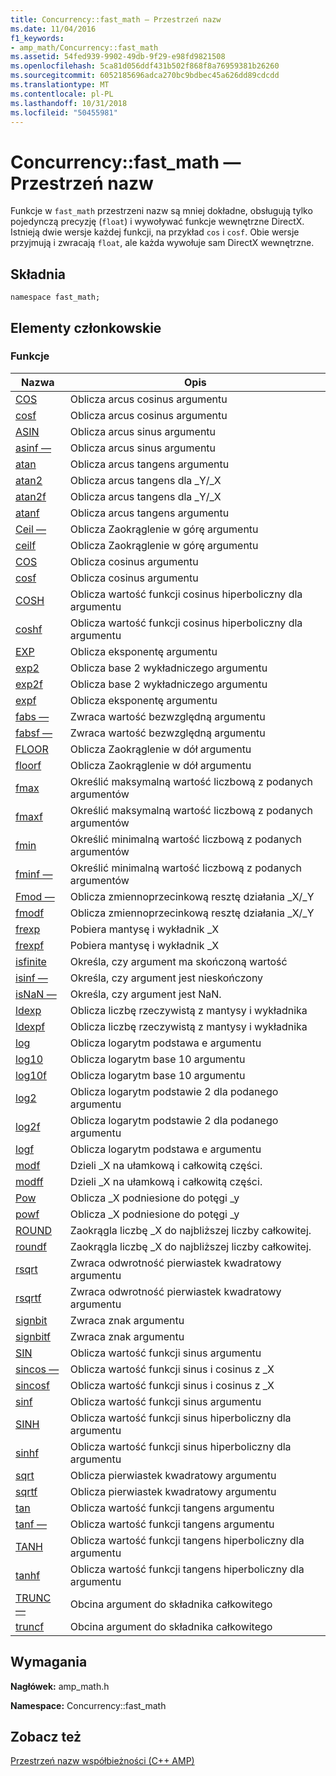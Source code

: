 ```yaml
---
title: Concurrency::fast_math — Przestrzeń nazw
ms.date: 11/04/2016
f1_keywords:
- amp_math/Concurrency::fast_math
ms.assetid: 54fed939-9902-49db-9f29-e98fd9821508
ms.openlocfilehash: 5ca81d056ddf431b502f868f8a76959381b26260
ms.sourcegitcommit: 6052185696adca270bc9bdbec45a626dd89cdcdd
ms.translationtype: MT
ms.contentlocale: pl-PL
ms.lasthandoff: 10/31/2018
ms.locfileid: "50455981"
---
```

# <a name="concurrencyfastmath-namespace"></a>Concurrency::fast_math — Przestrzeń nazw

Funkcje w `fast_math` przestrzeni nazw są mniej dokładne, obsługują tylko pojedynczą precyzję (`float`) i wywoływać funkcje wewnętrzne DirectX. Istnieją dwie wersje każdej funkcji, na przykład `cos` i `cosf`. Obie wersje przyjmują i zwracają `float`, ale każda wywołuje sam DirectX wewnętrzne.

## <a name="syntax"></a>Składnia

```
namespace fast_math;
```

## <a name="members"></a>Elementy członkowskie

### <a name="functions"></a>Funkcje

|Nazwa|Opis|
|----------|-----------------|
|[COS](concurrency-fast-math-namespace-functions.md#cos)|Oblicza arcus cosinus argumentu|
|[cosf](concurrency-fast-math-namespace-functions.md#cosf)|Oblicza arcus cosinus argumentu|
|[ASIN](concurrency-fast-math-namespace-functions.md#asin)|Oblicza arcus sinus argumentu|
|[asinf —](concurrency-fast-math-namespace-functions.md#asinf)|Oblicza arcus sinus argumentu|
|[atan](concurrency-fast-math-namespace-functions.md#atan)|Oblicza arcus tangens argumentu|
|[atan2](concurrency-fast-math-namespace-functions.md#atan2)|Oblicza arcus tangens dla _Y/_X|
|[atan2f](concurrency-fast-math-namespace-functions.md#atan2f)|Oblicza arcus tangens dla _Y/_X|
|[atanf](concurrency-fast-math-namespace-functions.md#atanf)|Oblicza arcus tangens argumentu|
|[Ceil —](concurrency-fast-math-namespace-functions.md#ceil)|Oblicza Zaokrąglenie w górę argumentu|
|[ceilf](concurrency-fast-math-namespace-functions.md#ceilf)|Oblicza Zaokrąglenie w górę argumentu|
|[COS](concurrency-fast-math-namespace-functions.md#cos)|Oblicza cosinus argumentu|
|[cosf](concurrency-fast-math-namespace-functions.md#cosf)|Oblicza cosinus argumentu|
|[COSH](concurrency-fast-math-namespace-functions.md#cosh)|Oblicza wartość funkcji cosinus hiperboliczny dla argumentu|
|[coshf](concurrency-fast-math-namespace-functions.md#coshf)|Oblicza wartość funkcji cosinus hiperboliczny dla argumentu|
|[EXP](concurrency-fast-math-namespace-functions.md#exp)|Oblicza eksponentę argumentu|
|[exp2](concurrency-fast-math-namespace-functions.md#exp2)|Oblicza base 2 wykładniczego argumentu|
|[exp2f](concurrency-fast-math-namespace-functions.md#exp2f)|Oblicza base 2 wykładniczego argumentu|
|[expf](concurrency-fast-math-namespace-functions.md#expf)|Oblicza eksponentę argumentu|
|[fabs —](concurrency-fast-math-namespace-functions.md#fabs)|Zwraca wartość bezwzględną argumentu|
|[fabsf —](concurrency-fast-math-namespace-functions.md#fabsf)|Zwraca wartość bezwzględną argumentu|
|[FLOOR](concurrency-fast-math-namespace-functions.md#floor)|Oblicza Zaokrąglenie w dół argumentu|
|[floorf](concurrency-fast-math-namespace-functions.md#floorf)|Oblicza Zaokrąglenie w dół argumentu|
|[fmax](concurrency-fast-math-namespace-functions.md#fmax)|Określić maksymalną wartość liczbową z podanych argumentów|
|[fmaxf](concurrency-fast-math-namespace-functions.md#fmaxf)|Określić maksymalną wartość liczbową z podanych argumentów|
|[fmin](concurrency-fast-math-namespace-functions.md#fmin)|Określić minimalną wartość liczbową z podanych argumentów|
|[fminf —](concurrency-fast-math-namespace-functions.md#fminf)|Określić minimalną wartość liczbową z podanych argumentów|
|[Fmod —](concurrency-fast-math-namespace-functions.md#fmod)|Oblicza zmiennoprzecinkową resztę działania _X/_Y|
|[fmodf](concurrency-fast-math-namespace-functions.md#fmodf)|Oblicza zmiennoprzecinkową resztę działania _X/_Y|
|[frexp](concurrency-fast-math-namespace-functions.md#frexp)|Pobiera mantysę i wykładnik _X|
|[frexpf](concurrency-fast-math-namespace-functions.md#frexpf)|Pobiera mantysę i wykładnik _X|
|[isfinite](concurrency-fast-math-namespace-functions.md#isfinite)|Określa, czy argument ma skończoną wartość|
|[isinf —](concurrency-fast-math-namespace-functions.md#isinf)|Określa, czy argument jest nieskończony|
|[isNaN —](concurrency-fast-math-namespace-functions.md#isnan)|Określa, czy argument jest NaN.|
|[ldexp](concurrency-fast-math-namespace-functions.md#ldexp)|Oblicza liczbę rzeczywistą z mantysy i wykładnika|
|[ldexpf](concurrency-fast-math-namespace-functions.md#ldexpf)|Oblicza liczbę rzeczywistą z mantysy i wykładnika|
|[log](concurrency-fast-math-namespace-functions.md#log)|Oblicza logarytm podstawa e argumentu|
|[log10](concurrency-fast-math-namespace-functions.md#log10)|Oblicza logarytm base 10 argumentu|
|[log10f](concurrency-fast-math-namespace-functions.md#log10f)|Oblicza logarytm base 10 argumentu|
|[log2](concurrency-fast-math-namespace-functions.md#log2)|Oblicza logarytm podstawie 2 dla podanego argumentu|
|[log2f](concurrency-fast-math-namespace-functions.md#log2f)|Oblicza logarytm podstawie 2 dla podanego argumentu|
|[logf](concurrency-fast-math-namespace-functions.md#logf)|Oblicza logarytm podstawa e argumentu|
|[modf](concurrency-fast-math-namespace-functions.md#modf)|Dzieli _X na ułamkową i całkowitą części.|
|[modff](concurrency-fast-math-namespace-functions.md#modff)|Dzieli _X na ułamkową i całkowitą części.|
|[Pow](concurrency-fast-math-namespace-functions.md#pow)|Oblicza _X podniesione do potęgi _y|
|[powf](concurrency-fast-math-namespace-functions.md#powf)|Oblicza _X podniesione do potęgi _y|
|[ROUND](concurrency-fast-math-namespace-functions.md#round)|Zaokrągla liczbę _X do najbliższej liczby całkowitej.|
|[roundf](concurrency-fast-math-namespace-functions.md#roundf)|Zaokrągla liczbę _X do najbliższej liczby całkowitej.|
|[rsqrt](concurrency-fast-math-namespace-functions.md#rsqrt)|Zwraca odwrotność pierwiastek kwadratowy argumentu|
|[rsqrtf](concurrency-fast-math-namespace-functions.md#rsqrtf)|Zwraca odwrotność pierwiastek kwadratowy argumentu|
|[signbit](concurrency-fast-math-namespace-functions.md#signbit)|Zwraca znak argumentu|
|[signbitf](concurrency-fast-math-namespace-functions.md#signbitf)|Zwraca znak argumentu|
|[SIN](concurrency-fast-math-namespace-functions.md#sin)|Oblicza wartość funkcji sinus argumentu|
|[sincos —](concurrency-fast-math-namespace-functions.md#sincos)|Oblicza wartość funkcji sinus i cosinus z _X|
|[sincosf](concurrency-fast-math-namespace-functions.md#sincosf)|Oblicza wartość funkcji sinus i cosinus z _X|
|[sinf](concurrency-fast-math-namespace-functions.md#sinf)|Oblicza wartość funkcji sinus argumentu|
|[SINH](concurrency-fast-math-namespace-functions.md#sinh)|Oblicza wartość funkcji sinus hiperboliczny dla argumentu|
|[sinhf](concurrency-fast-math-namespace-functions.md#sinhf)|Oblicza wartość funkcji sinus hiperboliczny dla argumentu|
|[sqrt](concurrency-fast-math-namespace-functions.md#sqrt)|Oblicza pierwiastek kwadratowy argumentu|
|[sqrtf](concurrency-fast-math-namespace-functions.md#sqrtf)|Oblicza pierwiastek kwadratowy argumentu|
|[tan](concurrency-fast-math-namespace-functions.md#tan)|Oblicza wartość funkcji tangens argumentu|
|[tanf —](concurrency-fast-math-namespace-functions.md#tanf)|Oblicza wartość funkcji tangens argumentu|
|[TANH](concurrency-fast-math-namespace-functions.md#tanh)|Oblicza wartość funkcji tangens hiperboliczny dla argumentu|
|[tanhf](concurrency-fast-math-namespace-functions.md#tanhf)|Oblicza wartość funkcji tangens hiperboliczny dla argumentu|
|[TRUNC —](concurrency-fast-math-namespace-functions.md#trunc)|Obcina argument do składnika całkowitego|
|[truncf](concurrency-fast-math-namespace-functions.md#truncf)|Obcina argument do składnika całkowitego|

## <a name="requirements"></a>Wymagania

**Nagłówek:** amp_math.h

**Namespace:** Concurrency::fast_math

## <a name="see-also"></a>Zobacz też

[Przestrzeń nazw współbieżności (C++ AMP)](concurrency-namespace-cpp-amp.md)
